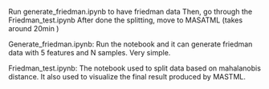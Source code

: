 Run generate_friedman.ipynb to have friedman data
Then, go through the Friedman_test.ipynb 
After done the splitting, move to MASATML (takes around 20min )

Generate_friedman.ipynb:
Run the notebook and it can generate friedman data with 5 features and N samples.
Very simple.

Friedman_test.ipynb:
The notebook used to split data based on mahalanobis distance. It also used to visualize the final result produced by MASTML.

